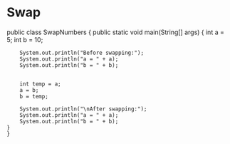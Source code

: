 # Swap
public class SwapNumbers {
    public static void main(String[] args) {
        int a = 5;
        int b = 10;

        System.out.println("Before swapping:");
        System.out.println("a = " + a);
        System.out.println("b = " + b);

   
        int temp = a;
        a = b;
        b = temp;

        System.out.println("\nAfter swapping:");
        System.out.println("a = " + a);
        System.out.println("b = " + b);
    }
    }
